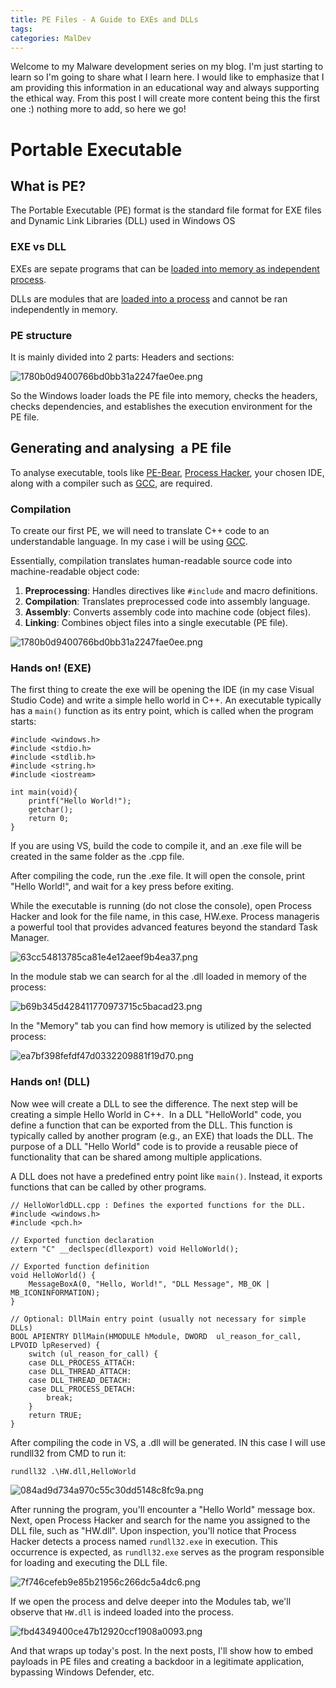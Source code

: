 ```yaml
---
title: PE Files - A Guide to EXEs and DLLs
tags: 
categories: MalDev
---
```


Welcome to my Malware development series on my blog. I'm just starting to learn so I'm going to share what I learn here. I would like to emphasize that I am providing this information in an educational way and always supporting the ethical way.
From this post I will create more content being this the first one :) nothing more to add, so here we go!

# Portable Executable

## What is PE?

The Portable Executable (PE) format is the standard file format for EXE files and Dynamic Link Libraries (DLL) used in Windows OS

### EXE vs DLL

EXEs are sepate programs that can be <ins>loaded into memory as independent process</ins>.

DLLs are modules that are <ins>loaded into a process</ins> and cannot be ran independently in memory.

### PE structure

It is mainly divided into 2 parts: Headers and sections:

![1780b0d9400766bd0bb31a2247fae0ee.png](/assets/img/screenshots/pe1/8dbe616191e70f1edb3f419c2e29fe0a.png)

So the Windows loader loads the PE file into memory, checks the headers, checks dependencies, and establishes the execution environment for the PE file.

## Generating and analysing  a PE file

To analyse executable, tools like [PE-Bear](https://github.com/hasherezade/pe-bear), [Process Hacker](https://www.google.com/url?sa=t&source=web&rct=j&opi=89978449&url=https://processhacker.sourceforge.io/&ved=2ahUKEwiolJK0rZSGAxUGU6QEHZ4KBEoQFnoECCMQAQ&usg=AOvVaw0gTZxS5yGpmBHzPpQiXeD9), your chosen IDE, along with a compiler such as [GCC](https://gcc.gnu.org/), are required.

### Compilation

To create our first PE, we will need to translate C++ code to an understandable language. In my case i will be using [GCC](https://gcc.gnu.org/).

Essentially, compilation translates human-readable source code into machine-readable object code:

1.  **Preprocessing**: Handles directives like `#include` and macro definitions.
2.  **Compilation**: Translates preprocessed code into assembly language.
3.  **Assembly**: Converts assembly code into machine code (object files).
4.  **Linking**: Combines object files into a single executable (PE file).

![1780b0d9400766bd0bb31a2247fae0ee.png](/assets/img/screenshots/pe1/1780b0d9400766bd0bb31a2247fae0ee.png)

### Hands on! (EXE)

The first thing to create the exe will be opening the IDE (in my case Visual Studio Code) and write a simple hello world in C++. An executable typically has a `main()` function as its entry point, which is called when the program starts:

```
#include <windows.h>
#include <stdio.h>
#include <stdlib.h>
#include <string.h>
#include <iostream>

int main(void){
    printf("Hello World!");
    getchar();
    return 0;
}
```

If you are using VS, build the code to compile it, and an .exe file will be created in the same folder as the .cpp file.

After compiling the code, run the .exe file. It will open the console, print "Hello World!", and wait for a key press before exiting.

While the executable is running (do not close the console), open Process Hacker and look for the file name, in this case, HW.exe. Process manageris a powerful tool that provides advanced features beyond the standard Task Manager.

![63cc54813785ca81e4e12aeef9b4ea37.png](/assets/img/screenshots/pe1/63cc54813785ca81e4e12aeef9b4ea37.png)

In the module stab we can search for al the .dll loaded in memory of the process:

![b69b345d428411770973715c5bacad23.png](/assets/img/screenshots/pe1/b69b345d428411770973715c5bacad23.png)

In the "Memory" tab you can find how memory is utilized by the selected process:

![ea7bf398fefdf47d0332209881f19d70.png](/assets/img/screenshots/pe1/ea7bf398fefdf47d0332209881f19d70.png)

### Hands on! (DLL)

Now wee will create a DLL to see the difference. The next step will be creating a simple Hello World in C++.  In a DLL "HelloWorld" code, you define a function that can be exported from the DLL. This function is typically called by another program (e.g., an EXE) that loads the DLL. The purpose of a DLL "Hello World" code is to provide a reusable piece of functionality that can be shared among multiple applications.

A DLL does not have a predefined entry point like `main()`. Instead, it exports functions that can be called by other programs.

```
// HelloWorldDLL.cpp : Defines the exported functions for the DLL.
#include <windows.h>
#include <pch.h>

// Exported function declaration
extern "C" __declspec(dllexport) void HelloWorld();

// Exported function definition
void HelloWorld() {
    MessageBoxA(0, "Hello, World!", "DLL Message", MB_OK | MB_ICONINFORMATION);
}

// Optional: DllMain entry point (usually not necessary for simple DLLs)
BOOL APIENTRY DllMain(HMODULE hModule, DWORD  ul_reason_for_call, LPVOID lpReserved) {
    switch (ul_reason_for_call) {
    case DLL_PROCESS_ATTACH:
    case DLL_THREAD_ATTACH:
    case DLL_THREAD_DETACH:
    case DLL_PROCESS_DETACH:
        break;
    }
    return TRUE;
}
```

After compiling the code in VS, a .dll will be generated. IN this case I will use rundll32 from CMD to run it:

`rundll32 .\HW.dll,HelloWorld`

![084ad9d734a970c55c30dd5148c8fc9a.png](/assets/img/screenshots/pe1/084ad9d734a970c55c30dd5148c8fc9a.png)

After running the program, you'll encounter a "Hello World" message box. Next, open Process Hacker and search for the name you assigned to the DLL file, such as "HW.dll". Upon inspection, you'll notice that Process Hacker detects a process named `rundll32.exe` in execution. This occurrence is expected, as `rundll32.exe` serves as the program responsible for loading and executing the DLL file.

![7f746cefeb9e85b21956c266dc5a4dc6.png](/assets/img/screenshots/pe1/7f746cefeb9e85b21956c266dc5a4dc6.png)

If we open the process and delve deeper into the Modules tab, we'll observe that `HW.dll` is indeed loaded into the process.

![fbd4349400ce47b12920ccf1908a0093.png](/assets/img/screenshots/pe1/fbd4349400ce47b12920ccf1908a0093.png)

And that wraps up today's post. In the next posts, I'll show how to embed payloads in PE files and creating a backdoor in a legitimate application, bypassing Windows Defender, etc.